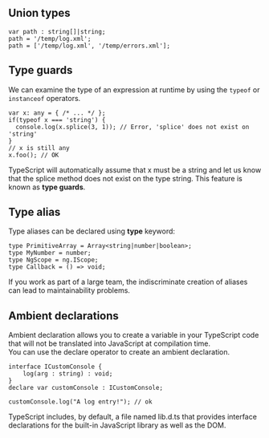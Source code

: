 ## Union types
```
var path : string[]|string;
path = '/temp/log.xml';
path = ['/temp/log.xml', '/temp/errors.xml'];
```


## Type guards
We can examine the type of an expression at runtime by using the `typeof` or `instanceof` operators.
```
var x: any = { /* ... */ };
if(typeof x === 'string') {
  console.log(x.splice(3, 1)); // Error, 'splice' does not exist on 'string'
}
// x is still any
x.foo(); // OK
```
TypeScript will automatically assume that x must be a string and let us know that the splice method does not exist on the type string. This feature is known as **type guards**.


## Type alias
Type aliases can be declared using **type** keyword:
```
type PrimitiveArray = Array<string|number|boolean>;
type MyNumber = number;
type NgScope = ng.IScope;
type Callback = () => void;
```
If you work as part of a large team, the indiscriminate creation of aliases can lead to maintainability problems.


## Ambient declarations
Ambient declaration allows you to create a variable in your TypeScript code that will not be translated into JavaScript at compilation time.  
You can use the declare operator to create an ambient declaration.

```
interface ICustomConsole {
    log(arg : string) : void;
}
declare var customConsole : ICustomConsole;

customConsole.log("A log entry!"); // ok
```

TypeScript includes, by default, a file named lib.d.ts that provides interface declarations for the built-in JavaScript library as well as the DOM.
